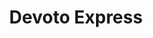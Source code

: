 ---
title: "Devoto Express"
url: /montevideo/devoto-express-bulevar-general-artigas/
shop: supermercado
---